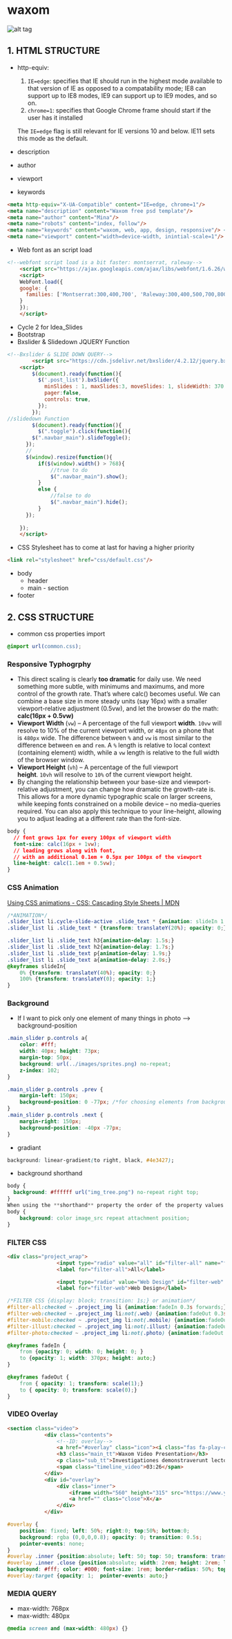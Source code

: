 # waxom

![alt tag](https://github.com/mininpark/waxom/src/Waxom_Hemepage.jpg)


## 1. HTML STRUCTURE

- http-equiv:
    1. `IE=edge`: specifies that IE should run in the highest mode available to that version of IE as opposed to a compatability mode; IE8 can support up to IE8 modes, IE9 can support up to IE9 modes, and so on.
    2. `chrome=1`: specifies that Google Chrome frame should start if the user has it installed

    The `IE=edge` flag is still relevant for IE versions 10 and below. IE11 sets this mode as the default.

- description
- author
- viewport
- keywords

```html
<meta http-equiv="X-UA-Compatible" content="IE=edge, chrome=1"/> 
<meta name="description" content="Waxom free psd template"/>
<meta name="author" content="Mina"/>
<meta name="robots" content="index, follow"/>
<meta name="keywords" content="waxom, web, app, design, responsive"/> <!--site search keywords in web -->
<meta name="viewport" content="width=device-width, inintial-scale=1"/>
```

- Web font as an script load

```html
<!--webfont script load is a bit faster: montserrat, raleway-->
	<script src="https://ajax.googleapis.com/ajax/libs/webfont/1.6.26/webfont.js"></script>
	<script>
  	WebFont.load({
    google: {
      families: ['Montserrat:300,400,700', 'Raleway:300,400,500,700,800']
    }
  	});
	</script>
```

- Cycle 2 for Idea_Slides
- Bootstrap
- Bxslider & Slidedown JQUERY Function

```html
<!--Bxslider & SLIDE DOWN QUERY-->
		<script src="https://cdn.jsdelivr.net/bxslider/4.2.12/jquery.bxslider.min.js"></script>
	<script>
		$(document).ready(function(){
		  $('.post_list').bxSlider({
			minSlides : 1, maxSlides:3, moveSlides: 1, slideWidth: 370, slideMargin: 30,
			pager:false,
			controls: true,
		  });
		});
//slidedown Function
		$(document).ready(function(){
		  $(".toggle").click(function(){
		$(".navbar_main").slideToggle();
	  });
	  //
	  $(window).resize(function(){
		  if($(window).width() > 768){
			  //true to do
			  $(".navbar_main").show();
		  }
		  else {
			  //false to do
			  $(".navbar_main").hide();
		  }
	  });
	  
	});
	</script>
```

- CSS Stylesheet has to come at last for having a higher priority

```html
<link rel="stylesheet" href="css/default.css"/>
```

- body
    - header
    - main - section
- footer

## 2. CSS STRUCTURE

- common css properties import

```css
@import url(common.css);
```

### Responsive Typhogrphy

- This direct scaling is clearly **too dramatic** for daily use. We need something more subtle, with minimums and maximums, and more control of the growth rate. That’s where calc() becomes useful. We can combine a base size in more steady units (say 16px) with a smaller viewport-relative adjustment (0.5vw), and let the browser do the math: **calc(16px + 0.5vw)**
- **Viewport Width** (`vw`) – A percentage of the full viewport **width**. `10vw` will resolve to 10% of the current viewport width, or `48px` on a phone that is `480px` wide. The difference between `%` and `vw` is most similar to the difference between `em` and `rem`. A `%` length is relative to local context (containing element) width, while a `vw` length is relative to the full width of the browser window.
- **Viewport Height** (`vh`) – A percentage of the full viewport **height**. `10vh` will resolve to `10%` of the current viewport height.
- By changing the relationship between your base-size and viewport-relative adjustment, you can change how dramatic the growth-rate is. This allows for a more dynamic typographic scale on larger screens, while keeping fonts constrained on a mobile device – no media-queries required. You can also apply this technique to your line-height, allowing you to adjust leading at a different rate than the font-size.

```css
body {
  // font grows 1px for every 100px of viewport width
  font-size: calc(16px + 1vw);
  // leading grows along with font,
  // with an additional 0.1em + 0.5px per 100px of the viewport
  line-height: calc(1.1em + 0.5vw);
}
```

### CSS Animation

[Using CSS animations - CSS: Cascading Style Sheets | MDN](https://developer.mozilla.org/en-US/docs/Web/CSS/CSS_Animations/Using_CSS_animations)

```css
/*ANIMATION*/
.slider_list li.cycle-slide-active .slide_text * {animation: slideIn 1.5s forwards ease-out;}
.slider_list li .slide_text * {transform: translateY(20%); opacity: 0;}

.slider_list li .slide_text h3{animation-delay: 1.5s;}
.slider_list li .slide_text h2{animation-delay: 1.7s;}
.slider_list li .slide_text p{animation-delay: 1.9s;}
.slider_list li .slide_text a{animation-delay: 2.0s;}
@keyframes slideIn{
    0% {transform: translateY(40%); opacity: 0;}
    100% {transform: translateY(0); opacity: 1;} 
}
```

### Background

- If I want to pick only one element of many things in photo —> background-position

```css
.main_slider p.controls a{
    color: #fff;
    width: 40px; height: 73px;
    margin-top: 50px;
    background: url(../images/sprites.png) no-repeat;
    z-index: 102;
} 

.main_slider p.controls .prev {
    margin-left: 150px;
    background-position: 0 -77px; /*for choosing elements from background*/
}
.main_slider p.controls .next {
    margin-right: 150px;
    background-position: -40px -77px;
}
```

- gradiant

```css
background: linear-gradient(to right, black, #4e3427);
```

- background shorthand

```css
body {
  background: #ffffff url("img_tree.png") no-repeat right top;
}
When using the **shorthand** property the order of the property values is:
body {
	background: color image_src repeat attachment position; 
}
```

### FILTER CSS

```html
<div class="project_wrap">
				<input type="radio" value="all" id="filter-all" name="filter" checked />
				<label for="filter-all">All</label>

				<input type="radio" value="Web Design" id="filter-web" name="filter"/>
				<label for="filter-web">Web Design</label>
```

```css
/*FILTER CSS {display: block; transition: 1s;} or animation*/
#filter-all:checked ~ .project_img li {animation:fadeIn 0.3s forwards;}
#filter-web:checked ~ .project_img li:not(.web) {animation:fadeOut 0.3s forwards}
#filter-mobile:checked ~ .project_img li:not(.mobile) {animation:fadeOut 0.3s forwards}
#filter-illust:checked ~ .project_img li:not(.illust) {animation:fadeOut 0.3s forwards}
#filter-photo:checked ~ .project_img li:not(.photo) {animation:fadeOut 0.3s forwards}

@keyframes fadeIn {
    from {opacity: 0; width: 0; height: 0; }
    to {opacity: 1; width: 370px; height: auto;}
}

@keyframes fadeOut {
    from { opacity: 1; transform: scale(1);}
    to { opacity: 0; transform: scale(0);}
}
```

### VIDEO Overlay

```html
<section class="video">
			<div class="contents">
				<!--ID: overlay-->
				<a href="#overlay" class="icon"><i class="fas fa-play-circle"></i></a>
				<h3 class="main_tt">Waxom Video Presentation</h3>
				<p class="sub_tt">Investigationes demonstraverunt lectores legre me lius quad li legunt seaplus. Claritas est eiam processus dynamicus. Qui sequiur mutationem consuetudium.</p>
				<span class="timeline_video">03:26</span>
			</div>
			<div id="overlay">
				<div class="inner">
					<iframe width="560" height="315" src="https://www.youtube.com/embed/NXD-WJYtkyc" title="YouTube video player" frameborder="0" allow="accelerometer; autoplay; clipboard-write; encrypted-media; gyroscope; picture-in-picture" allowfullscreen></iframe>					
					<a href="" class="close">X</a>
				</div>
			</div>
```

```css
#overlay {
    position: fixed; left: 50%; right:0; top:50%; bottom:0; 
    background: rgba (0,0,0,0.8); opacity: 0; transition: 0.5s;
    pointer-events: none;
}
#overlay .inner {position:absolute; left: 50; top: 50; transform: translate(-50%, -50%)}
#overlay .inner .close {position:absolute; width: 2rem; height: 2rem; left: 50; top: 50; transform: translate(-50%, -50%);
background: #fff; color: #000; font-size: 1rem; border-radius: 50%; top: -1rem; right: -1rem; line-height:2rem;}
#overlay:target {opacity: 1;  pointer-events: auto;}
```

### MEDIA QUERY

- max-width: 768px
- max-width: 480px

```css
@media screen and (max-width: 480px) {}
```
